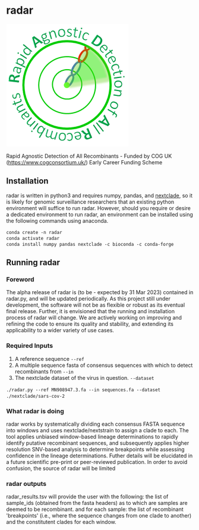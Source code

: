 # radar
![logo](./logo.png)

Rapid Agnostic Detection of All Recombinants - Funded by COG UK (https://www.cogconsortium.uk/) Early Career Funding Scheme

## Installation
radar is written in python3 and requires numpy, pandas, and [nextclade](https://github.com/nextstrain/nextclade/blob/master/docs/user/nextclade-cli.md), so it is likely for genomic surveillance researchers that an existing python environment will suffice to run radar. However, should you require or desire a dedicated environment to run radar, an environment can be installed using the following commands using anaconda.

```
conda create -n radar
conda activate radar
conda install numpy pandas nextclade -c bioconda -c conda-forge
```

## Running radar
### Foreword
The alpha release of radar is (to be - expected by 31 Mar 2023) contained in radar.py, and will be updated periodically. As this project still under development, the software will not be as flexible or robust as its eventual final release. Further, it is envisioned that the running and installation process of radar will change. We are actively working on improving and refining the code to ensure its quality and stability, and extending its applicability to a wider variety of use cases.

### Required Inputs
1. A reference sequence ```--ref```
2. A multiple sequence fasta of consensus sequences with which to detect recombinants from ```--in```
3. The nextclade dataset of the virus in question. ```--dataset```

```./radar.py --ref MN908947.3.fa --in sequences.fa --dataset ./nextclade/sars-cov-2```

### What radar is doing
radar works by systematically dividing each consensus FASTA sequence into windows and uses nextclade/nextstrain to assign a clade to each. The tool applies unbiased window-based lineage determinations to rapidly identify putative recombinant sequences, and subsequently applies higher resolution SNV-based analysis to determine breakpoints while assessing confidence in the lineage determinations. Futher details will be elucidated in a future scientific pre-print or peer-reviewed publication. In order to avoid confusion, the source of radar will be limited

### radar outputs
radar_results.tsv will provide the user with the following:
   the list of sample_ids (obtained from the fasta headers) as to which are samples are deemed to be recombinant.
   and for each sample: the list of recombinant 'breakpoints' (i.e., where the sequence changes from one clade to another) and the constitutent clades for each window.
